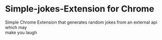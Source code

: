 # Simple-jokes-Extension for Chrome

Simple Chrome Extension that generates random jokes from an external api which may  
make you laugh
